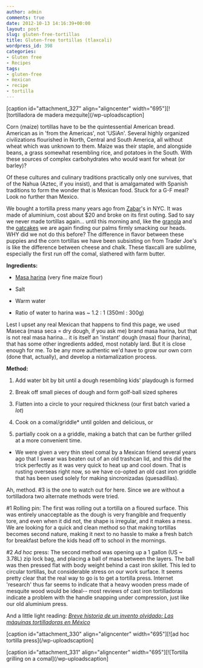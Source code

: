 ```yaml
---
author: admin
comments: true
date: 2012-10-13 14:16:39+00:00
layout: post
slug: gluten-free-tortillas
title: Gluten-free tortillas (tlaxcali)
wordpress_id: 398
categories:
- Gluten free
- Recipes
tags:
- gluten-free
- mexican
- recipe
- tortilla
---
```


[caption id="attachment_327" align="aligncenter" width="695"][![tortilladora de madera mezquite](/wp-uploadscaption]

Corn (maize) tortillas have to be the quintessential American bread. American as in 'from the Americas', not 'USiAn'. Several highly organized civilizations flourished in North, Central and South America, all without wheat which was unknown to them. Maize was their staple, and alongside beans, a grass somewhat resembling rice, and potatoes in the South. With these sources of complex carbohydrates who would want for wheat (or barley)?

Of these cultures and culinary traditions practically only one survives, that of the Nahua (Aztec, if you insist), and that is amalgamated with Spanish traditions to form the wonder that is Mexican food. Stuck for a G-F meal? Look no further than Mexico.

We bought a tortilla press many years ago from [Zabar](http://www.zabars.com/)'s in NYC. It was made of aluminium, cost about $20 and broke on its first outing. Sad to say we never made tortillas again... until this morning and, like the [granola](http://mary.yearl.us/gluten-free-granola/) and the [oatcakes](http://mary.yearl.us/gf-oatcakes/) we are again finding our palms firmly smacking our heads. WHY did we not do this before? The difference in flavor between these puppies and the corn tortillas we have been subsisting on from Trader Joe's is like the difference between cheese and chalk. These tlaxcalli are sublime, especially the first run off the comal, slathered with farm butter.

**Ingredients:**



	
  * [Masa harina](http://www.mimaseca.com/es/productos-maseca/d/maseca-maiz-regular/1) (very fine maize flour)

	
  * Salt

	
  * Warm water

	
  * Ratio of water to harina was ~ 1.2 : 1 (350ml : 300g)


Lest I upset any real Mexican that happens to find this page, we used Maseca (masa seca = dry dough, if you ask me) brand masa harina, but that is not real masa harina... it is itself an 'instant' dough (masa) flour (harina), that has some other ingredients added, most notably lard. But it is close enough for me. To be any more authentic we'd have to grow our own corn (done that, actually), and develop a nixtamalization process.

**Method:**



	
  1. Add water bit by bit until a dough resembling kids' playdough is formed

	
  2. Break off small pieces of dough and form golf-ball sized spheres

	
  3. Flatten into a circle to your required thickness (our first batch varied a _lot_)

	
  4. Cook on a comal/griddle* until golden and delicious, or

	
  5. partially cook on a a griddle, making a batch that can be further grilled at a more convenient time.


* We were given a very thin steel comal by a Mexican friend several years ago that I swear was beaten out of an old trashcan lid, and this did the trick perfectly as it was very quick to heat up and cool down. That is rusting overseas right now, so we have co-opted an old cast iron griddle that has been used solely for making sincronizadas (quesadillas).

Ah, method. #3 is the one to watch out for here. Since we are without a tortilladora two alternate methods were tried.

#1 Rolling pin: The first was rolling out a tortilla on a floured surface. This was entirely unacceptable as the dough is very frangible and frequently tore, and even when it did not, the shape is irregular, and it makes a mess. We are looking for a quick and clean method so that making tortillas becomes second nature, making it next to no hassle to make a fresh batch for breakfast before the kids head off to school in the mornings.

#2 _Ad hoc_ press: The second method was opening up a 1 gallon (US ~ 3.78L) zip lock bag, and placing a ball of masa between the layers. The ball was then pressed flat with body weight behind a cast iron skillet. This led to circular tortillas, but considerable stress on our work surface. It seems pretty clear that the real way to go is to get a tortilla press. Internet 'research' thus far seems to indicate that a heavy wooden press made of mesquite wood would be ideal-- most reviews of cast iron tortilladoras indicate a problem with the handle snapping under compression, just like our old aluminium press.

And a little light reading: [_Breve historia de un invento olvidado: Las máquinas tortilladoras en México_](http://bidi.xoc.uam.mx/tabla_contenido_libro.php?id_libro=284)

[caption id="attachment_330" align="aligncenter" width="695"][![ad hoc tortilla press](/wp-uploadscaption]

[caption id="attachment_331" align="aligncenter" width="695"][![Tortilla grilling on a comal](/wp-uploadscaption]


